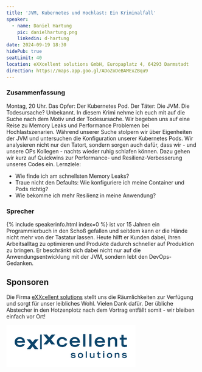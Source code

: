 ```yaml
---
title: 'JVM, Kubernetes und Hochlast: Ein Kriminalfall'
speaker:
  - name: Daniel Hartung
    pic: danielhartung.png
    linkedin: d-hartung
date: 2024-09-19 18:30
hidePub: true
seatLimit: 40
location: eXXcellent solutions GmbH, Europaplatz 4, 64293 Darmstadt
direction: https://maps.app.goo.gl/ADoZoDeBAMExZBqu9
---
```


### Zusammenfassung
Montag, 20 Uhr. Das Opfer: Der Kubernetes Pod. Der Täter: Die JVM. Die Todesursache? Unbekannt.
In diesem Krimi nehme ich euch mit auf die Suche nach dem Motiv und der Todesursache. Wir begeben uns auf eine Reise zu Memory Leaks und Performance Problemen bei Hochlastszenarien.
Während unserer Suche stolpern wir über Eigenheiten der JVM und untersuchen die Konfiguration unserer Kubernetes Pods. Wir analysieren nicht nur den Tatort, sondern sorgen auch dafür, dass wir - und unsere OPs Kollegen - nachts wieder ruhig schlafen können. Dazu gehen wir kurz auf Quickwins zur Performance- und Resilienz-Verbesserung unseres Codes ein.
Lernziele:
- Wie finde ich am schnellsten Memory Leaks?
- Traue nicht den Defaults: Wie konfiguriere ich meine Container und Pods richtig?
- Wie bekomme ich mehr Resilienz in meine Anwendung?

### Sprecher

{% include speakerinfo.html index=0 %} ist vor 15 Jahren ein Programmierbuch in den Schoß gefallen und seitdem kann er die Hände nicht mehr von der Tastatur lassen. Heute hilft er Kunden dabei, ihren Arbeitsalltag zu optimieren und Produkte dadurch schneller auf Produktion zu bringen. Er beschränkt sich dabei nicht nur auf die Anwendungsentwicklung mit der JVM, sondern lebt den DevOps-Gedanken.

## Sponsoren

Die Firma [eXXcellent solutions](https://www.exxcellent.de/) stellt uns die Räumlichkeiten zur Verfügung und sorgt für unser leibliches Wohl. Vielen Dank dafür. Der übliche Abstecher in den Hotzenplotz nach dem Vortrag entfällt somit - wir bleiben einfach vor Ort!

[![eXXcellent Logo](/images/sponsors/exxcellent.png)](https://www.exxcellent.de/)
